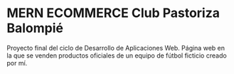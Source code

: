 # MERN ECOMMERCE Club Pastoriza Balompié
Proyecto final del ciclo de Desarrollo de Aplicaciones Web.
Página web en la que se venden productos oficiales de un equipo de fútbol ficticio creado por mí.
